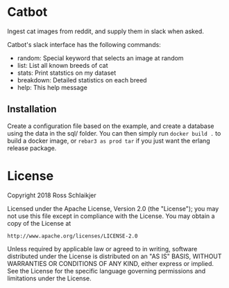 # Catbot

Ingest cat images from reddit, and supply them in slack when asked.

Catbot's slack interface has the following commands:
- random: Special keyword that selects an image at random
- list: List all known breeds of cat
- stats: Print statstics on my dataset
- breakdown: Detailed statistics on each breed
- help: This help message

## Installation

Create a configuration file based on the example, and create a database
using the data in the sql/ folder. You can then simply run `docker build .`
to build a docker image, or `rebar3 as prod tar` if you just want the
erlang release package.

# License

Copyright 2018 Ross Schlaikjer

Licensed under the Apache License, Version 2.0 (the "License");
you may not use this file except in compliance with the License.
You may obtain a copy of the License at

    http://www.apache.org/licenses/LICENSE-2.0

Unless required by applicable law or agreed to in writing, software
distributed under the License is distributed on an "AS IS" BASIS,
WITHOUT WARRANTIES OR CONDITIONS OF ANY KIND, either express or implied.
See the License for the specific language governing permissions and
limitations under the License.
